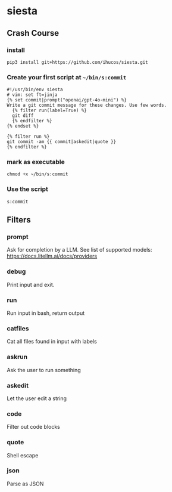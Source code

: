 # siesta

## Crash Course

### install

```
pip3 install git+https://github.com/ihucos/siesta.git
```

### Create your first script at `~/bin/s:commit`

```jinja2
#!/usr/bin/env siesta
# vim: set ft=jinja
{% set commit|prompt("openai/gpt-4o-mini") %}
Write a git commit message for these changes. Use few words.
  {% filter run(label=True) %}
  git diff
  {% endfilter %}
{% endset %}

{% filter run %}
git commit -am {{ commit|askedit|quote }}
{% endfilter %}
```

### mark as executable
```
chmod +x ~/bin/s:commit
```

### Use the script

```
s:commit
```

## Filters

### prompt
Ask for completion by a LLM. See list of supported models: https://docs.litellm.ai/docs/providers

### debug
Print input and exit.

### run
Run input in bash, return output

### catfiles
Cat all files found in input with labels

### askrun
Ask the user to run something

### askedit
Let the user edit a string

### code
Filter out code blocks

### quote
Shell escape

### json
Parse as JSON

